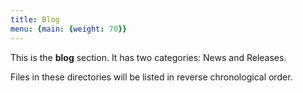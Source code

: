 ```yaml
---
title: Blog
menu: {main: {weight: 70}}
---
```


This is the **blog** section. It has two categories: News and Releases.

Files in these directories will be listed in reverse chronological order.
